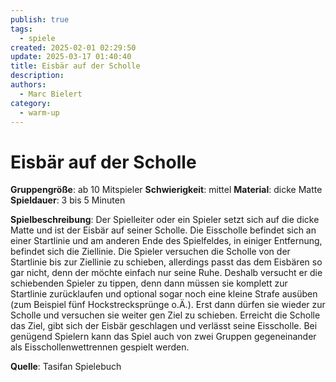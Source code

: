 ```yaml
---
publish: true
tags:
  - spiele
created: 2025-02-01 02:29:50
update: 2025-03-17 01:40:40
title: Eisbär auf der Scholle
description: 
authors:
  - Marc Bielert
category:
  - warm-up
---
```


# Eisbär auf der Scholle

**Gruppengröße**: ab 10 Mitspieler 
**Schwierigkeit**: mittel 
**Material**: dicke Matte 
**Spieldauer**: 3 bis 5 Minuten

**Spielbeschreibung**: 
Der Spielleiter oder ein Spieler setzt sich auf die dicke Matte und ist der Eisbär auf seiner Scholle. Die Eisscholle befindet sich an einer Startlinie und am anderen Ende des Spielfeldes, in einiger Entfernung, befindet sich die Ziellinie. Die Spieler versuchen die Scholle von der Startlinie bis zur Ziellinie zu schieben, allerdings passt das dem Eisbären so gar nicht, denn der möchte einfach nur seine Ruhe. Deshalb versucht er die schiebenden Spieler zu tippen, denn dann müssen sie komplett zur Startlinie zurücklaufen und optional sogar noch eine kleine Strafe ausüben (zum Beispiel fünf Hockstrecksprünge o.Ä.). Erst dann dürfen sie wieder zur Scholle und versuchen sie weiter gen Ziel zu schieben. Erreicht die Scholle das Ziel, gibt sich der Eisbär geschlagen und verlässt seine Eisscholle. Bei genügend Spielern kann das Spiel auch von zwei Gruppen gegeneinander als Eisschollenwettrennen gespielt werden.

**Quelle**:
Tasifan Spielebuch